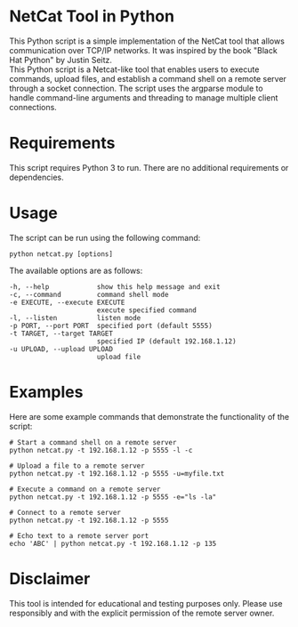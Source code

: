 # NetCat Tool in Python
This Python script is a simple implementation of the NetCat tool that allows communication over TCP/IP networks. It was inspired by the book "Black Hat Python" by Justin Seitz.\
This Python script is a Netcat-like tool that enables users to execute commands, upload files, and establish a command shell on a remote server through a socket connection. The script uses the argparse module to handle command-line arguments and threading to manage multiple client connections.

# Requirements
This script requires Python 3 to run. There are no additional requirements or dependencies.

# Usage
The script can be run using the following command:
```
python netcat.py [options]
```
The available options are as follows:
```
-h, --help            show this help message and exit
-c, --command         command shell mode
-e EXECUTE, --execute EXECUTE
                      execute specified command
-l, --listen          listen mode
-p PORT, --port PORT  specified port (default 5555)
-t TARGET, --target TARGET
                      specified IP (default 192.168.1.12)
-u UPLOAD, --upload UPLOAD
                      upload file
```

# Examples
Here are some example commands that demonstrate the functionality of the script:
```
# Start a command shell on a remote server
python netcat.py -t 192.168.1.12 -p 5555 -l -c

# Upload a file to a remote server
python netcat.py -t 192.168.1.12 -p 5555 -u=myfile.txt

# Execute a command on a remote server
python netcat.py -t 192.168.1.12 -p 5555 -e="ls -la"

# Connect to a remote server
python netcat.py -t 192.168.1.12 -p 5555

# Echo text to a remote server port
echo 'ABC' | python netcat.py -t 192.168.1.12 -p 135
```

# Disclaimer
This tool is intended for educational and testing purposes only. Please use responsibly and with the explicit permission of the remote server owner.
